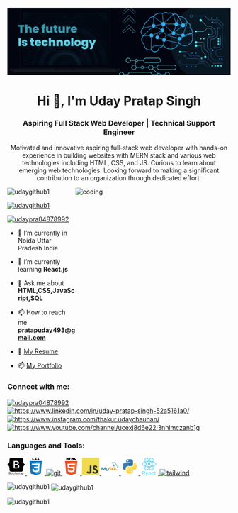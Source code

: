 ![logo](https://github.com/Udaygithub1/Udaygithub1/blob/main/Blue%20Geometric%20Technology%20LinkedIn%20Banner%20(1).png)
<h1 align="center">Hi 👋, I'm Uday Pratap Singh</h1>
<h3 align="center">Aspiring Full Stack Web Developer | Technical Support Engineer</h3>
<p align="center">Motivated and innovative aspiring full-stack web developer with hands-on experience in building websites with MERN stack and various web technologies including HTML, CSS, and JS. Curious to learn about emerging web technologies. Looking forward to making a significant contribution to an organization through dedicated effort.</p>
<img align="right" alt="coding" width="350" height="400" src="https://miro.medium.com/max/1360/0*7Q3yvSIv_t0ioJ-Z.gif">

<p align="left"> <img src="https://komarev.com/ghpvc/?username=udaygithub1&label=Profile%20views&color=0e75b6&style=flat" alt="udaygithub1" /> </p>

<p align="left"> <a href="https://github.com/ryo-ma/github-profile-trophy"><img src="https://github-profile-trophy.vercel.app/?username=udaygithub1" alt="udaygithub1" /></a> </p>

<p align="left"> <a href="https://twitter.com/udaypra04878992" target="blank"><img src="https://img.shields.io/twitter/follow/udaypra04878992?logo=twitter&style=for-the-badge" alt="udaypra04878992" /></a> </p>

- 🔭 I’m currently in Noida Uttar Pradesh India

- 🌱 I’m currently learning **React.js**

- 💬 Ask me about **HTML,CSS,JavaScript,SQL**

- 📫 How to reach me **pratapuday493@gmail.com**
- 💬 <a href="https://drive.google.com/file/d/1sUBMXoWuLdkyfVFupayhvnTeTWX4N4-h/view?usp=share_link">My Resume</a>
- 📫 <a href="https://bucolic-concha-5ec8c9.netlify.app/">My Portfolio</a>

<h3 align="left">Connect with me:</h3>
<p align="left">
<a href="https://twitter.com/udaypra04878992" target="blank"><img align="center" src="https://raw.githubusercontent.com/rahuldkjain/github-profile-readme-generator/master/src/images/icons/Social/twitter.svg" alt="udaypra04878992" height="30" width="40" /></a>
<a href="https://linkedin.com/in/https://www.linkedin.com/in/uday-pratap-singh-52a5161a0/" target="blank"><img align="center" src="https://raw.githubusercontent.com/rahuldkjain/github-profile-readme-generator/master/src/images/icons/Social/linked-in-alt.svg" alt="https://www.linkedin.com/in/uday-pratap-singh-52a5161a0/" height="30" width="40" /></a>
<a href="https://instagram.com/https://www.instagram.com/thakur.udaychauhan/" target="blank"><img align="center" src="https://raw.githubusercontent.com/rahuldkjain/github-profile-readme-generator/master/src/images/icons/Social/instagram.svg" alt="https://www.instagram.com/thakur.udaychauhan/" height="30" width="40" /></a>
<a href="https://www.youtube.com/c/https://www.youtube.com/channel/ucexj8d6e22l3nhlmczanb1g" target="blank"><img align="center" src="https://raw.githubusercontent.com/rahuldkjain/github-profile-readme-generator/master/src/images/icons/Social/youtube.svg" alt="https://www.youtube.com/channel/ucexj8d6e22l3nhlmczanb1g" height="30" width="40" /></a>
</p>

<h3 align="left">Languages and Tools:</h3>
<p align="left"> <a href="https://getbootstrap.com" target="_blank" rel="noreferrer"> <img src="https://raw.githubusercontent.com/devicons/devicon/master/icons/bootstrap/bootstrap-plain-wordmark.svg" alt="bootstrap" width="40" height="40"/> </a> <a href="https://www.w3schools.com/css/" target="_blank" rel="noreferrer"> <img src="https://raw.githubusercontent.com/devicons/devicon/master/icons/css3/css3-original-wordmark.svg" alt="css3" width="40" height="40"/> </a> <a href="https://git-scm.com/" target="_blank" rel="noreferrer"> <img src="https://www.vectorlogo.zone/logos/git-scm/git-scm-icon.svg" alt="git" width="40" height="40"/> </a> <a href="https://www.w3.org/html/" target="_blank" rel="noreferrer"> <img src="https://raw.githubusercontent.com/devicons/devicon/master/icons/html5/html5-original-wordmark.svg" alt="html5" width="40" height="40"/> </a> <a href="https://developer.mozilla.org/en-US/docs/Web/JavaScript" target="_blank" rel="noreferrer"> <img src="https://raw.githubusercontent.com/devicons/devicon/master/icons/javascript/javascript-original.svg" alt="javascript" width="40" height="40"/> </a> <a href="https://www.mysql.com/" target="_blank" rel="noreferrer"> <img src="https://raw.githubusercontent.com/devicons/devicon/master/icons/mysql/mysql-original-wordmark.svg" alt="mysql" width="40" height="40"/> </a> <a href="https://www.python.org" target="_blank" rel="noreferrer"> <img src="https://raw.githubusercontent.com/devicons/devicon/master/icons/python/python-original.svg" alt="python" width="40" height="40"/> </a> <a href="https://reactjs.org/" target="_blank" rel="noreferrer"> <img src="https://raw.githubusercontent.com/devicons/devicon/master/icons/react/react-original-wordmark.svg" alt="react" width="40" height="40"/> </a> <a href="https://tailwindcss.com/" target="_blank" rel="noreferrer"> <img src="https://www.vectorlogo.zone/logos/tailwindcss/tailwindcss-icon.svg" alt="tailwind" width="40" height="40"/> </a> </p>

<p><img align="left" src="https://github-readme-stats.vercel.app/api/top-langs?username=udaygithub1&show_icons=true&locale=en&layout=compact" alt="udaygithub1" /></p>

<p>&nbsp;<img align="center" src="https://github-readme-stats.vercel.app/api?username=udaygithub1&show_icons=true&locale=en" alt="udaygithub1" /></p>

<p><img align="center" src="https://github-readme-streak-stats.herokuapp.com/?user=udaygithub1&" alt="udaygithub1" /></p>
